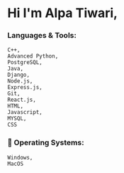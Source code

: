 # Hi I'm Alpa Tiwari,

###  Languages & Tools:
    C++,
    Advanced Python,
    PostgreSQL,
    Java,
    Django,
    Node.js,
    Express.js,
    Git,
    React.js,
    HTML,
    Javascript, 
    MYSQL, 
    CSS
  

### 🥕 Operating Systems: 
    Windows,
    MacOS
    
  
<!---
Alpatiwari/Alpatiwari is a ✨ special ✨ repository because its `README.md` (this file) appears on your GitHub profile.
You can click the Preview link to take a look at your changes.
--->
